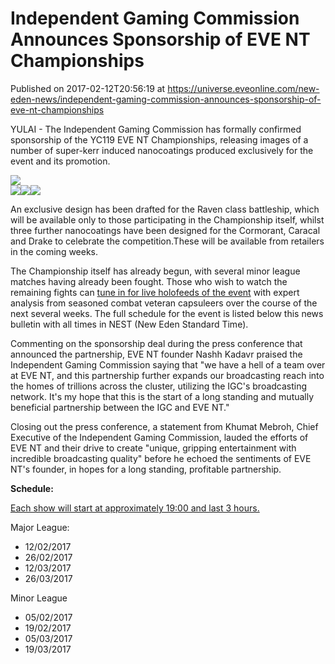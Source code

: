 # Independent Gaming Commission Announces Sponsorship of EVE NT Championships
Published on 2017-02-12T20:56:19 at https://universe.eveonline.com/new-eden-news/independent-gaming-commission-announces-sponsorship-of-eve-nt-championships

YULAI - The Independent Gaming Commission has formally confirmed sponsorship of the YC119 EVE NT Championships, releasing images of a number of super-kerr induced nanocoatings produced exclusively for the event and its promotion.

[![](http://web.ccpgamescdn.com/newssystem/media/71887/1/IGC_RAVEN.jpg)](http://web.ccpgamescdn.com/newssystem/media/71887/1/IGC_RAVEN.jpg)  
[![](http://web.ccpgamescdn.com/newssystem/media/71887/1/IGC_CARACAL.jpg)](http://web.ccpgamescdn.com/newssystem/media/71887/1/IGC_CARACAL.jpg)[![](http://web.ccpgamescdn.com/newssystem/media/71887/1/IGC_CORMORANT.jpg)](http://web.ccpgamescdn.com/newssystem/media/71887/1/IGC_CORMORANT.jpg)[![](http://web.ccpgamescdn.com/newssystem/media/71887/1/IGC_DRAKE.jpg)](http://web.ccpgamescdn.com/newssystem/media/71887/1/IGC_DRAKE.jpg)  
 

An exclusive design has been drafted for the Raven class battleship, which will be available only to those participating in the Championship itself, whilst three further nanocoatings have been designed for the Cormorant, Caracal and Drake to celebrate the competition.These will be available from retailers in the coming weeks.

The Championship itself has already begun, with several minor league matches having already been fought. Those who wish to watch the remaining fights can [tune in for live holofeeds of the event](http://www.twitch.tv/eve_nt_tv) with expert analysis from seasoned combat veteran capsuleers over the course of the next several weeks. The full schedule for the event is listed below this news bulletin with all times in NEST (New Eden Standard Time).

Commenting on the sponsorship deal during the press conference that announced the partnership, EVE NT founder Nashh Kadavr praised the Independent Gaming Commission saying that "we have a hell of a team over at EVE NT, and this partnership further expands our broadcasting reach into the homes of trillions across the cluster, utilizing the IGC's broadcasting network. It's my hope that this is the start of a long standing and mutually beneficial partnership between the IGC and EVE NT."

Closing out the press conference, a statement from Khumat Mebroh, Chief Executive of the Independent Gaming Commission, lauded the efforts of EVE NT and their drive to create "unique, gripping entertainment with incredible broadcasting quality" before he echoed the sentiments of EVE NT's founder, in hopes for a long standing, profitable partnership.

**Schedule:**

[ Each show will start at approximately 19:00 and last 3 hours.](https://www.twitch.tv/eve_nt_tv)

Major League:

  * 12/02/2017
  * 26/02/2017
  * 12/03/2017
  * 26/03/2017



Minor League

  * 05/02/2017
  * 19/02/2017
  * 05/03/2017
  * 19/03/2017
